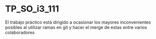 # TP_SO_i3_111
El trabajo práctico está dirigido a ocasionar los mayores inconvenientes posibles al utilizar ramas en git y hacer el merge de estas entre varios colaboradores
